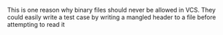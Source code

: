 This is one reason why binary files should never be allowed in VCS. They could easily write a test case by writing a mangled header to a file before attempting to read it
